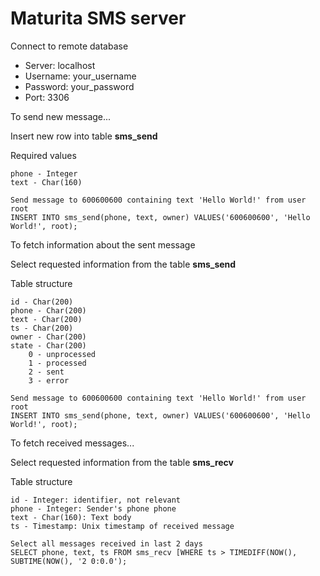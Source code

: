 Maturita SMS server
===================
Connect to remote database

* Server: localhost
* Username: your_username
* Password: your_password
* Port: 3306

To send new message...

Insert new row into table **sms_send**

Required values

    phone - Integer
    text - Char(160)

    Send message to 600600600 containing text 'Hello World!' from user root
    INSERT INTO sms_send(phone, text, owner) VALUES('600600600', 'Hello World!', root);

To fetch information about the sent message

Select requested information from the table **sms_send**

Table structure

    id - Char(200)
    phone - Char(200)
    text - Char(200)
    ts - Char(200)
    owner - Char(200)
    state - Char(200)
        0 - unprocessed
        1 - processed
        2 - sent
        3 - error

    Send message to 600600600 containing text 'Hello World!' from user root
    INSERT INTO sms_send(phone, text, owner) VALUES('600600600', 'Hello World!', root);

To fetch received messages...

Select requested information from the table **sms_recv**

Table structure

    id - Integer: identifier, not relevant
    phone - Integer: Sender's phone phone 
    text - Char(160): Text body
    ts - Timestamp: Unix timestamp of received message

    Select all messages received in last 2 days
    SELECT phone, text, ts FROM sms_recv [WHERE ts > TIMEDIFF(NOW(), SUBTIME(NOW(), '2 0:0.0');
